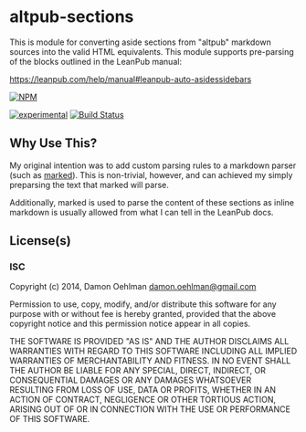 # altpub-sections

This is module for converting aside sections from "altpub" markdown sources
into the valid HTML equivalents. This module supports pre-parsing of the
blocks outlined in the LeanPub manual:

https://leanpub.com/help/manual#leanpub-auto-asidessidebars


[![NPM](https://nodei.co/npm/altpub-sections.png)](https://nodei.co/npm/altpub-sections/)

[![experimental](https://img.shields.io/badge/stability-experimental-red.svg)](https://github.com/badges/stability-badges) [![Build Status](https://img.shields.io/travis/DamonOehlman/altpub-sections.svg?branch=master)](https://travis-ci.org/DamonOehlman/altpub-sections) 

## Why Use This?

My original intention was to add custom parsing rules to a markdown parser
(such as [marked](https://github.com/chjj/marked)). This is non-trivial,
however, and can achieved my simply preparsing the text that marked will
parse.

Additionally, marked is used to parse the content of these sections as
inline markdown is usually allowed from what I can tell in the LeanPub docs.

## License(s)

### ISC

Copyright (c) 2014, Damon Oehlman <damon.oehlman@gmail.com>

Permission to use, copy, modify, and/or distribute this software for any
purpose with or without fee is hereby granted, provided that the above
copyright notice and this permission notice appear in all copies.

THE SOFTWARE IS PROVIDED "AS IS" AND THE AUTHOR DISCLAIMS ALL WARRANTIES WITH
REGARD TO THIS SOFTWARE INCLUDING ALL IMPLIED WARRANTIES OF MERCHANTABILITY
AND FITNESS. IN NO EVENT SHALL THE AUTHOR BE LIABLE FOR ANY SPECIAL, DIRECT,
INDIRECT, OR CONSEQUENTIAL DAMAGES OR ANY DAMAGES WHATSOEVER RESULTING FROM
LOSS OF USE, DATA OR PROFITS, WHETHER IN AN ACTION OF CONTRACT, NEGLIGENCE OR
OTHER TORTIOUS ACTION, ARISING OUT OF OR IN CONNECTION WITH THE USE OR
PERFORMANCE OF THIS SOFTWARE.
